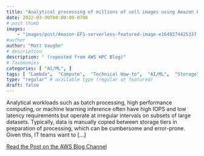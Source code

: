 ```yaml
---
title: "Analytical processing of millions of cell images using Amazon EFS and Amazon S3"
date: 2022-03-30T00:00:00-0700
# post thumb
images:
    - "images/post/Amazon-EFS-serverless-featured-image-e1649274425337.png"
#author
author: "Matt Vaughn"
# description
description: " (reposted from AWS HPC Blog)"
# Taxonomies
categories: [ "AI/ML", ]
tags: [ "Lambda",  "Compute",  "Technical How-to",  "AI/ML",  "Storage",  "Application Services",  "Simple Storage Service (S3)",  "Step Functions",  "Elastic File System (EFS)",  "hpcblog", ]
type: "regular" # available type (regular or featured)
draft: false
---
```


Analytical workloads such as batch processing, high performance computing, or machine learning inference often have high IOPS and low latency requirements but operate at irregular intervals on subsets of large datasets. Typically, data is manually copied between storage tiers in preparation of processing, which can be cumbersome and error-prone. Given this, IT teams want to […]

<a href="https://aws.amazon.com/blogs/storage/analytical-processing-of-millions-of-cell-images-using-amazon-efs-and-amazon-s3/" class="btn btn-primary btn-lg active" role="button" aria-pressed="true" style="margin-top: 8px;">Read the Post on the AWS Blog Channel</a>